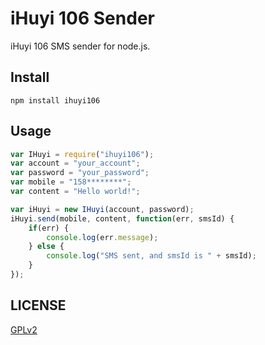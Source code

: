 iHuyi 106 Sender
================

iHuyi 106 SMS sender for node.js.

Install
-------

```shell
npm install ihuyi106
```

Usage
-----

```javascript
var IHuyi = require("ihuyi106");
var account = "your_account";
var password = "your_password";
var mobile = "158********";
var content = "Hello world!";

var iHuyi = new IHuyi(account, password);
iHuyi.send(mobile, content, function(err, smsId) {
    if(err) {
        console.log(err.message);
    } else {
        console.log("SMS sent, and smsId is " + smsId);
    }
});
```

LICENSE
-------

[GPLv2](https://github.com/XadillaX/ihuyi106js/blob/master/LICENSE)
